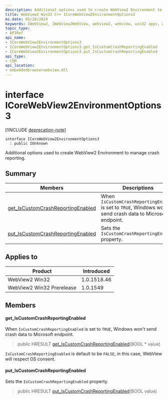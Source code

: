 ```yaml
---
description: Additional options used to create WebView2 Environment to manage crash reporting.
title: WebView2 Win32 C++ ICoreWebView2EnvironmentOptions3
ms.date: 05/20/2024
keywords: IWebView2, IWebView2WebView, webview2, webview, win32 apps, win32, edge, ICoreWebView2, ICoreWebView2Controller, browser control, edge html, ICoreWebView2EnvironmentOptions3
topic_type: 
- APIRef
api_name:
- ICoreWebView2EnvironmentOptions3
- ICoreWebView2EnvironmentOptions3.get_IsCustomCrashReportingEnabled
- ICoreWebView2EnvironmentOptions3.put_IsCustomCrashReportingEnabled
api_type:
- COM
api_location:
- embeddedbrowserwebview.dll
---
```


# interface ICoreWebView2EnvironmentOptions3

[!INCLUDE [deprecation-note](../includes/deprecation-note.md)]

```
interface ICoreWebView2EnvironmentOptions3
  : public IUnknown
```

Additional options used to create WebView2 Environment to manage crash reporting.

## Summary

 Members                        | Descriptions
--------------------------------|---------------------------------------------
[get_IsCustomCrashReportingEnabled](#get_iscustomcrashreportingenabled) | When `IsCustomCrashReportingEnabled` is set to `TRUE`, Windows won't send crash data to Microsoft endpoint.
[put_IsCustomCrashReportingEnabled](#put_iscustomcrashreportingenabled) | Sets the `IsCustomCrashReportingEnabled` property.

## Applies to

Product                         | Introduced
--------------------------------|---------------------------------------------
WebView2 Win32            |    1.0.1518.46
WebView2 Win32 Prerelease |    1.0.1549

## Members

#### get_IsCustomCrashReportingEnabled

When `IsCustomCrashReportingEnabled` is set to `TRUE`, Windows won't send crash data to Microsoft endpoint.

> public HRESULT [get_IsCustomCrashReportingEnabled](#get_iscustomcrashreportingenabled)(BOOL * value)

`IsCustomCrashReportingEnabled` is default to be `FALSE`, in this case, WebView will respect OS consent.

#### put_IsCustomCrashReportingEnabled

Sets the `IsCustomCrashReportingEnabled` property.

> public HRESULT [put_IsCustomCrashReportingEnabled](#put_iscustomcrashreportingenabled)(BOOL value)

